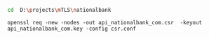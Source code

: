 ```sh
cd  D:\projects\mTLS\nationalbank
```

`openssl req -new -nodes -out api_nationalbank_com.csr  -keyout api_nationalbank_com.key -config csr.conf`
